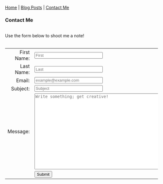 <p center><a href="https://gouldju1.github.io/gouldju1/">Home</a> | <a href="https://gouldju1.github.io/gouldju1/blogs">Blog Posts</a> | <a href="https://gouldju1.github.io/gouldju1/contact">Contact Me</a></p>
<h3>Contact Me</h3>
<br>
Use the form below to shoot me a note!
<br><br>

<form action="mailto:gouldju1@gmail.com">
<table>
    <tr>
        <td align="right">First Name:</td>
        <td align="left"><input type="text" name="first" placeholder="First" size="25"/></td>
    </tr>
    <tr>
        <td align="right">Last Name:</td>
        <td align="left"><input type="text" name="last" placeholder="Last" size="25"/></td>
    </tr>
    <tr>
        <td align="right">Email:</td>
        <td align="left"><input type="text" name="email" placeholder="example@example.com" size="25"/></td>
    </tr>
    <tr>
        <td align="right">Subject:</td>
        <td align="left"><input type="text" name="subject" placeholder="Subject" size="25"/></td>
    </tr>
    <tr>
        <td align="right">Message:</td>
        <td align="left"><textarea id="message" name="subject" placeholder="Write something; get creative!" style="height:250px;width:500px"></textarea></td>
    </tr>
    <tr>
        <td align="right"></td>
        <td align="left"><input type="submit" value="Submit"></td>
    </tr>
</table>
</form>